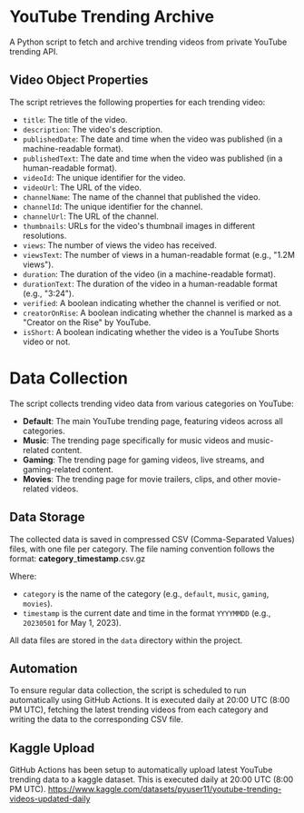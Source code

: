 # YouTube Trending Archive

A Python script to fetch and archive trending videos from private YouTube trending API.

## Video Object Properties

The script retrieves the following properties for each trending video:

- `title`: The title of the video.
- `description`: The video's description.
- `publishedDate`: The date and time when the video was published (in a machine-readable format).
- `publishedText`: The date and time when the video was published (in a human-readable format).
- `videoId`: The unique identifier for the video.
- `videoUrl`: The URL of the video.
- `channelName`: The name of the channel that published the video.
- `channelId`: The unique identifier for the channel.
- `channelUrl`: The URL of the channel.
- `thumbnails`: URLs for the video's thumbnail images in different resolutions.
- `views`: The number of views the video has received.
- `viewsText`: The number of views in a human-readable format (e.g., "1.2M views").
- `duration`: The duration of the video (in a machine-readable format).
- `durationText`: The duration of the video in a human-readable format (e.g., "3:24").
- `verified`: A boolean indicating whether the channel is verified or not.
- `creatorOnRise`: A boolean indicating whether the channel is marked as a "Creator on the Rise" by YouTube.
- `isShort`: A boolean indicating whether the video is a YouTube Shorts video or not.

# Data Collection

The script collects trending video data from various categories on YouTube:

- **Default**: The main YouTube trending page, featuring videos across all categories.
- **Music**: The trending page specifically for music videos and music-related content.
- **Gaming**: The trending page for gaming videos, live streams, and gaming-related content.
- **Movies**: The trending page for movie trailers, clips, and other movie-related videos.

## Data Storage

The collected data is saved in compressed CSV (Comma-Separated Values) files, with one file per category. The file naming convention follows the format: **category**_**timestamp**.csv.gz


Where:

- `category` is the name of the category (e.g., `default`, `music`, `gaming`, `movies`).
- `timestamp` is the current date and time in the format `YYYYMMDD` (e.g., `20230501` for May 1, 2023).

All data files are stored in the `data` directory within the project.

## Automation

To ensure regular data collection, the script is scheduled to run automatically using GitHub Actions. It is executed daily at 20:00 UTC (8:00 PM UTC), fetching the latest trending videos from each category and writing the data to the corresponding CSV file.

## Kaggle Upload

GitHub Actions has been setup to automatically upload latest YouTube trending data to a kaggle dataset. This is executed daily at 20:00 UTC (8:00 PM UTC). https://www.kaggle.com/datasets/pyuser11/youtube-trending-videos-updated-daily

